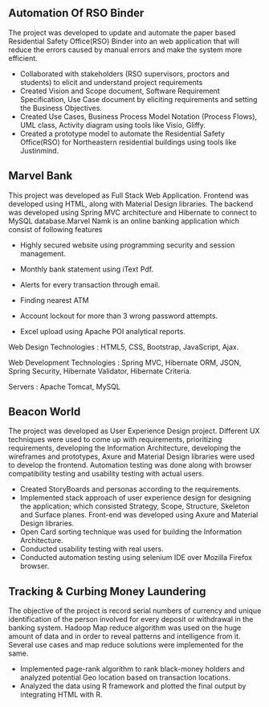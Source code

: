 ## Automation Of RSO Binder

The project was developed to update and automate the paper based Residential Safety Office(RSO) Binder into an web application that will reduce the errors caused by manual errors and make the system more efficient. 

- Collaborated with stakeholders (RSO supervisors, proctors and students) to elicit and understand project requirements
- Created Vision and Scope document, Software Requirement Specification, Use Case document by eliciting requirements and setting the Business Objectives.
- Created Use Cases, Business Process Model Notation (Process Flows), UML class, Activity diagram using tools like Visio,  Gliffy.
- Created a prototype model to automate the Residential Safety Office(RSO) for Northeastern residential buildings using tools  like Justinmind.







## Marvel Bank

This project was developed as Full Stack Web Application. Frontend was developed using HTML, along with Material Design libraries. The backend was developed using Spring MVC architecture and Hibernate to connect to MySQL database.Marvel Namk is an online banking application which consist of following features

- Highly secured website using programming security and session management. 

- Monthly bank statement using iText Pdf.

- Alerts for every transaction through email.

- Finding nearest ATM 

- Account lockout for more than 3 wrong password attempts. 

- Excel upload using Apache POI analytical reports.

Web Design Technologies : HTML5, CSS, Bootstrap, JavaScript, Ajax.

Web Development Technologies : Spring MVC, Hibernate ORM, JSON, Spring Security, Hibernate Validator, Hibernate Criteria.

Servers : Apache Tomcat, MySQL




## Beacon World
The project was developed as User Experience Design project. Different UX techniques were used to come up with requirements, prioritizing requirements, developing the Information Architecture, developing the wireframes and prototypes, Axure and Material Design libraries were used to develop the frontend. Automation testing was done along with browser compatibility testing and usability testing with actual users.
- Created StoryBoards and personas according to the requirements.
- Implemented stack approach of user experience design for designing the application; which consisted Strategy, Scope, Structure, Skeleton and Surface planes.
Front-end was developed using Axure and Material Design libraries.
- Open Card sorting technique was used for building the Information Architecture.
- Conducted usability testing with real users.
- Conducted automation testing using selenium IDE over Mozilla Firefox browser.



## Tracking & Curbing Money Laundering 
 The objective of the project is record serial numbers of currency and unique identification of the person involved for every deposit or withdrawal in the banking system. Hadoop Map reduce algorithm was used on  the huge amount of data and in order to reveal patterns and intelligence from it. Several use cases and map reduce solutions were implemented for the same.
 - Implemented page-rank algorithm to rank black-money holders and analyzed potential Geo location based on transaction locations.
- Analyzed the data using R framework and plotted the final output by integrating HTML with R.
